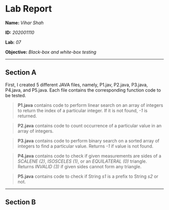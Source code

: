 # Lab Report

**Name:** *Vihar Shah*

**ID:** *202001110*

**Lab:** *07*

**Objective:** *Black-box and white-box testing*

---

## Section A

First, I created 5 different JAVA files, namely, P1.jav, P2.java, P3.java, P4.java, and P5.java. Each file contains the corresponding function code to be tested.

> **P1.java** contains code to perform linear search on an array of integers to return the index of a particular integer. If it is not found, *-1* is returned.

> **P2.java** contains code to count occurrence of a particular value in an array of integers.

> **P3.java** contains code to perform binary search on a sorted array of integers to find a particular value. Returns *-1* if value is not found.

> **P4.java** contains code to check if given measurements are sides of a *SCALENE (2)*, *ISOSCELES (1)*, or an *EQUILATERAL (0)* triangle. Returns *INVALID (3)* if given sides cannot form any triangle.

> **P5.java** contains code to check if String *s1* is a prefix to String *s2* or not.

---

## Section B
